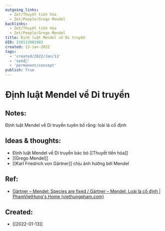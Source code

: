 ```yaml
---
outgoing_links:
  - Zet/Thuyết tiến hóa
  - Zet/People/Grego Mendel
backlinks:
  - Zet/Thuyết tiến hóa
  - Zet/People/Grego Mendel
title: Định luật Mendel về Di truyền
UID: 220113001903
created: 13-Jan-2022
tags:
  - 'created/2022/Jan/13'
  - 'seed🥜'
  - 'permanent/concept'
publish: True
---
```

# Định luật Mendel về Di truyền

## Notes:
Định luật Mendel về Di truyền tuyên bố rằng: loài là cố định

## Ideas & thoughts:
- Định luật Mendel về Di truyền bác bỏ [[Thuyết tiến hóa]]
- [[Grego Mendel]]
- [[Karl Friedrich von Gärtner]] chịu ảnh hưởng bởi Mendel

## Ref:
- [Gärtner – Mendel: Species are fixed / Gärtner – Mendel: Loài là cố định | PhamVietHung's Home (viethungpham.com)](https://viethungpham.com/2021/08/21/gartner-mendel-species-are-fixed-gartner-mendel-loai-la-co-dinh/)
## Created:
- [[2022-01-13]]
